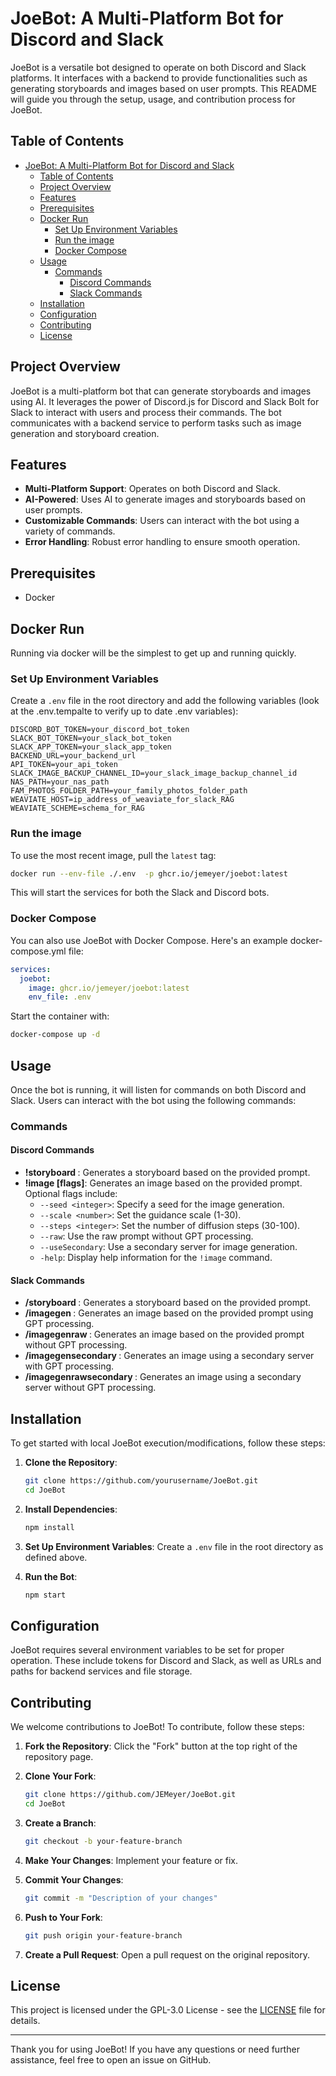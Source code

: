 # JoeBot: A Multi-Platform Bot for Discord and Slack

JoeBot is a versatile bot designed to operate on both Discord and Slack platforms. It interfaces with a backend to provide functionalities such as generating storyboards and images based on user prompts. This README will guide you through the setup, usage, and contribution process for JoeBot.

## Table of Contents

- [JoeBot: A Multi-Platform Bot for Discord and Slack](#joebot-a-multi-platform-bot-for-discord-and-slack)
  - [Table of Contents](#table-of-contents)
  - [Project Overview](#project-overview)
  - [Features](#features)
  - [Prerequisites](#prerequisites)
  - [Docker Run](#docker-run)
    - [Set Up Environment Variables](#set-up-environment-variables)
    - [Run the image](#run-the-image)
    - [Docker Compose](#docker-compose)
  - [Usage](#usage)
    - [Commands](#commands)
      - [Discord Commands](#discord-commands)
      - [Slack Commands](#slack-commands)
  - [Installation](#installation)
  - [Configuration](#configuration)
  - [Contributing](#contributing)
  - [License](#license)

## Project Overview

JoeBot is a multi-platform bot that can generate storyboards and images using AI. It leverages the power of Discord.js for Discord and Slack Bolt for Slack to interact with users and process their commands. The bot communicates with a backend service to perform tasks such as image generation and storyboard creation.

## Features

- **Multi-Platform Support**: Operates on both Discord and Slack.
- **AI-Powered**: Uses AI to generate images and storyboards based on user prompts.
- **Customizable Commands**: Users can interact with the bot using a variety of commands.
- **Error Handling**: Robust error handling to ensure smooth operation.

## Prerequisites

- Docker

## Docker Run

Running via docker will be the simplest to get up and running quickly.

### Set Up Environment Variables

Create a `.env` file in the root directory and add the following variables (look at the .env.tempalte to verify up to date .env variables):

```plaintext
DISCORD_BOT_TOKEN=your_discord_bot_token
SLACK_BOT_TOKEN=your_slack_bot_token
SLACK_APP_TOKEN=your_slack_app_token
BACKEND_URL=your_backend_url
API_TOKEN=your_api_token
SLACK_IMAGE_BACKUP_CHANNEL_ID=your_slack_image_backup_channel_id
NAS_PATH=your_nas_path
FAM_PHOTOS_FOLDER_PATH=your_family_photos_folder_path
WEAVIATE_HOST=ip_address_of_weaviate_for_slack_RAG
WEAVIATE_SCHEME=schema_for_RAG
```

### Run the image

To use the most recent image, pull the `latest` tag:

```bash
docker run --env-file ./.env  -p ghcr.io/jemeyer/joebot:latest
```

This will start the services for both the Slack and Discord bots.

### Docker Compose

You can also use JoeBot with Docker Compose. Here's an example docker-compose.yml file:

```yaml
services:
  joebot:
    image: ghcr.io/jemeyer/joebot:latest
    env_file: .env
```

Start the container with:

```bash
docker-compose up -d
```

## Usage

Once the bot is running, it will listen for commands on both Discord and Slack. Users can interact with the bot using the following commands:

### Commands

#### Discord Commands

- **!storyboard <prompt>**: Generates a storyboard based on the provided prompt.
- **!image <prompt> [flags]**: Generates an image based on the provided prompt. Optional flags include:
  - `--seed <integer>`: Specify a seed for the image generation.
  - `--scale <number>`: Set the guidance scale (1-30).
  - `--steps <integer>`: Set the number of diffusion steps (30-100).
  - `--raw`: Use the raw prompt without GPT processing.
  - `--useSecondary`: Use a secondary server for image generation.
  - `-help`: Display help information for the `!image` command.

#### Slack Commands

- **/storyboard <prompt>**: Generates a storyboard based on the provided prompt.
- **/imagegen <prompt>**: Generates an image based on the provided prompt using GPT processing.
- **/imagegenraw <prompt>**: Generates an image based on the provided prompt without GPT processing.
- **/imagegensecondary <prompt>**: Generates an image using a secondary server with GPT processing.
- **/imagegenrawsecondary <prompt>**: Generates an image using a secondary server without GPT processing.

## Installation

To get started with local JoeBot execution/modifications, follow these steps:

1. **Clone the Repository**:

   ```bash
   git clone https://github.com/yourusername/JoeBot.git
   cd JoeBot
   ```

2. **Install Dependencies**:

   ```bash
   npm install
   ```

3. **Set Up Environment Variables**:
   Create a `.env` file in the root directory as defined above.

4. **Run the Bot**:

   ```bash
   npm start
   ```

## Configuration

JoeBot requires several environment variables to be set for proper operation. These include tokens for Discord and Slack, as well as URLs and paths for backend services and file storage.

## Contributing

We welcome contributions to JoeBot! To contribute, follow these steps:

1. **Fork the Repository**: Click the "Fork" button at the top right of the repository page.
2. **Clone Your Fork**:

   ```bash
   git clone https://github.com/JEMeyer/JoeBot.git
   cd JoeBot
   ```

3. **Create a Branch**:

   ```bash
   git checkout -b your-feature-branch
   ```

4. **Make Your Changes**: Implement your feature or fix.
5. **Commit Your Changes**:

   ```bash
   git commit -m "Description of your changes"
   ```

6. **Push to Your Fork**:

   ```bash
   git push origin your-feature-branch
   ```

7. **Create a Pull Request**: Open a pull request on the original repository.

## License

This project is licensed under the GPL-3.0 License - see the [LICENSE](LICENSE) file for details.

---

Thank you for using JoeBot! If you have any questions or need further assistance, feel free to open an issue on GitHub.
